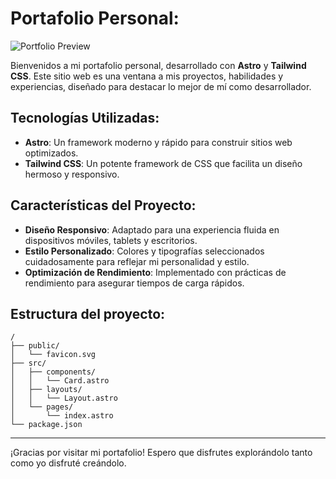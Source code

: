 #  Portafolio Personal:

![Portfolio Preview](ruta/a/tu/imagen-preview.png)

Bienvenidos a mi portafolio personal, desarrollado con **Astro** y **Tailwind CSS**. Este sitio web es una ventana a mis proyectos, habilidades y experiencias, diseñado para destacar lo mejor de mí como desarrollador.

## Tecnologías Utilizadas:

- **Astro**: Un framework moderno y rápido para construir sitios web optimizados.
- **Tailwind CSS**: Un potente framework de CSS que facilita un diseño hermoso y responsivo.

## Características del Proyecto:

- **Diseño Responsivo**: Adaptado para una experiencia fluida en dispositivos móviles, tablets y escritorios.
- **Estilo Personalizado**: Colores y tipografías seleccionados cuidadosamente para reflejar mi personalidad y estilo.
- **Optimización de Rendimiento**: Implementado con prácticas de rendimiento para asegurar tiempos de carga rápidos.


## Estructura del proyecto:

```text
/
├── public/
│   └── favicon.svg
├── src/
│   ├── components/
│   │   └── Card.astro
│   ├── layouts/
│   │   └── Layout.astro
│   └── pages/
│       └── index.astro
└── package.json
```

---

¡Gracias por visitar mi portafolio! Espero que disfrutes explorándolo tanto como yo disfruté creándolo.
